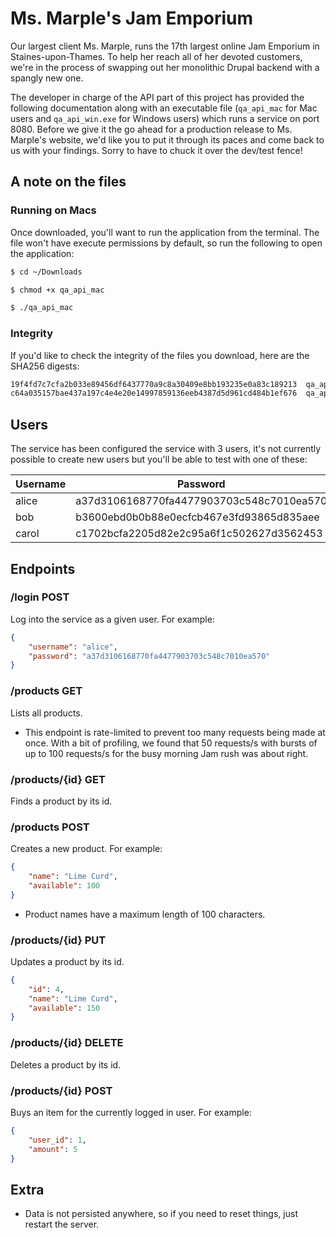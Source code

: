 # Ms. Marple's Jam Emporium

Our largest client Ms. Marple, runs the 17th largest online Jam Emporium in Staines-upon-Thames.  To help her reach all of her devoted customers, we're in the process of swapping out her monolithic Drupal backend with a spangly new one.

The developer in charge of the API part of this project has provided the following documentation along with an executable file (`qa_api_mac` for Mac users and `qa_api_win.exe` for Windows users) which runs a service on port 8080.  Before we give it the go ahead for a production release to Ms. Marple's website, we'd like you to put it through its paces and come back to us with your findings.  Sorry to have to chuck it over the dev/test fence!

## A note on the files

### Running on Macs

Once downloaded, you'll want to run the application from the terminal.  The file won't have execute permissions by default, so run the following to open the application:

``` bash
$ cd ~/Downloads

$ chmod +x qa_api_mac

$ ./qa_api_mac
```

### Integrity

If you'd like to check the integrity of the files you download, here are the SHA256 digests:

``` bash
19f4fd7c7cfa2b033e89456df6437770a9c8a30409e8bb193235e0a83c189213  qa_api_mac
c64a035157bae437a197c4e4e20e14997859136eeb4387d5d961cd484b1ef676  qa_api_win.exe
```

## Users

The service has been configured the service with 3 users, it's not currently possible to create new users but you'll be able to test with one of these:

| Username | Password |
|-|-|
| alice | a37d3106168770fa4477903703c548c7010ea570  |
| bob | b3600ebd0b0b88e0ecfcb467e3fd93865d835aee  |
| carol | c1702bcfa2205d82e2c95a6f1c502627d3562453 |

## Endpoints

### /login POST
Log into the service as a given user.  For example:

``` json
{
	"username": "alice",
	"password": "a37d3106168770fa4477903703c548c7010ea570"
}
```

### /products GET
Lists all products.

* This endpoint is rate-limited to prevent too many requests being made at once.  With a bit of profiling, we found that 50 requests/s with bursts of up to 100 requests/s for the busy morning Jam rush was about right.

### /products/{id} GET
Finds a product by its id.

### /products POST
Creates a new product.  For example:

``` json
{
	"name": "Lime Curd",
	"available": 100
}
```

* Product names have a maximum length of 100 characters.

### /products/{id} PUT
Updates a product by its id.

``` json
{
	"id": 4,
	"name": "Lime Curd",
	"available": 150
}
```

### /products/{id} DELETE
Deletes a product by its id.

### /products/{id} POST
Buys an item for the currently logged in user.  For example:

``` json
{
	"user_id": 1,
	"amount": 5
}
```

## Extra

* Data is not persisted anywhere, so if you need to reset things, just restart the server.